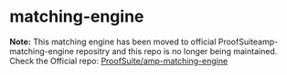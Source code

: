# matching-engine

**Note:** This matching engine has been moved to official ProofSuiteamp-matching-engine repositry and this repo is no longer being maintained. Check the Official repo: [ProofSuite/amp-matching-engine](https://github.com/ProofSuite/amp-matching-engine)
